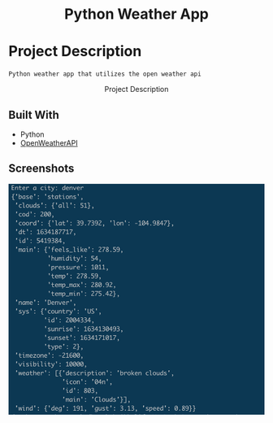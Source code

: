 <h1 align="center">Python Weather App</h1>


# Project Description

    Python weather app that utilizes the open weather api 

<p align="center">Project Description</p>

## Built With

- Python
- [OpenWeatherAPI](https://openweathermap.org/)



## Screenshots

![Python Weather App](/screenshots/pic1.png "Home Page")


